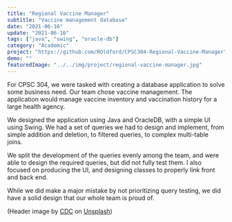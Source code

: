 ```yaml
---
title: "Regional Vaccine Manager"
subtitle: "Vaccine management database"
date: "2021-06-16"
update: "2021-06-16"
tags: ["java", "swing", "oracle-db"]
category: "Academic"
project: "https://github.com/ROldford/CPSC304-Regional-Vaccine-Manager"
demo: ""
featuredImage: "../../img/project/regional-vaccine-manager.jpg"
---
```


For CPSC 304, we were tasked with creating a database application to solve some business need. Our team chose vaccine management. The application would manage vaccine inventory and vaccination history for a large health agency.

We designed the application using Java and OracleDB, with a simple UI using Swing. We had a set of queries we had to design and implement, from simple addition and deletion, to filtered queries, to complex multi-table joins. 

We split the development of the queries evenly among the team, and were able to design the required queries, but did not fully test them. I also focused on producing the UI, and designing classes to properly link front and back end.

While we did make a major mistake by not prioritizing query testing, we did have a solid design that our whole team is proud of. 

(Header image by [CDC](https://unsplash.com/@cdc?utm_source=unsplash&utm_medium=referral&utm_content=creditCopyText) on [Unsplash](https://unsplash.com/s/photos/vaccination?utm_source=unsplash&utm_medium=referral&utm_content=creditCopyText))
  